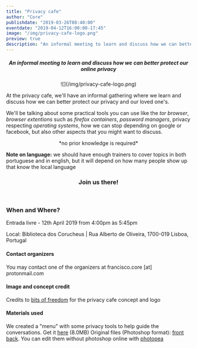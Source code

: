 ```yaml
---
title: "Privacy cafe"
author: "Core"
publishdate: "2019-03-26T08:40:00"
eventdate: "2019-04-12T16:00:00-17:45"
image: "/img/privacy-cafe-logo.png"
preview: true
description: "An informal meeting to learn and discuss how we can better protect our online privacy"
---
```


##### <center>**An informal meeting to learn and discuss how we can better protect our online privacy**</center>

<center>![](/img/privacy-cafe-logo.png)</center>

At the privacy cafe, we'll have an informal gathering where we learn and discuss how we can better protect our privacy and our loved one's.


We'll be talking about some practical tools you can use like the *tor browser*, *browser extentions* such as *firefox containers*, *password managers*, privacy respecting *operating systems*, how we can stop depending on google or facebook, but also other aspects that you might want to discuss.
<center>*no prior knowledge is required*</center>

**Note on language:** we should have enough trainers to cover topics in both portuguese and in english, but it will depend on how many people show up that know the local language

### <center>**Join us there!**</center>
<br>

### When and Where?


Entrada livre - 12th April 2019 from 4:00pm às 5:45pm

Local: Biblioteca dos Corucheus |  Rua Alberto de Oliveira, 1700-019 Lisboa, Portugal

#### Contact organizers
You may contact one of the organizers at francisco.core [at] protonmail.com

#### Image and concept credit
Credits to [bits of freedom](https://bof.nl) for the privacy cafe concept and logo

#### Materials used
We created a "menu" with some privacy tools to help guide the conversations. Get it [here](/resources/privacy-cafe-leaflet-v1.pdf) (8.0MB)
Original files (Photoshop format): [front](/resources/privacy-cafe/front-side.psd) [back](/resources/privacy-cafe/back.psd). You can edit them without photoshop online with [photopea](https://www.photopea.com/)
